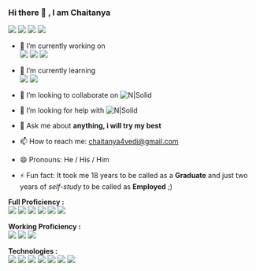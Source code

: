 ### Hi there 👋 , I am Chaitanya
<!-- Twitter icon -->
<a href="https://www.twitter.com/chaitanya4vedi"><img src="https://img.icons8.com/color/64/000000/twitter.png"/></a> <!-- Facebook icon --> <a href="https://www.com/facebook.com/chaitanya4vedi"><img src="https://img.icons8.com/color/64/000000/facebook-new.png"/></a> <!-- Instagram icon --> <a href="https://www.instagram.com/chaitanya4vedi"><img src="https://img.icons8.com/color/64/000000/instagram-new.png"/></a> <!-- Linkedin Icon --> <a href="https://www.linkedin.com/in/chaitanya4vedi"><img src="https://img.icons8.com/color/64/000000/linkedin.png"/></a>

- 🔭 I’m currently working on <br> <img src="https://img.icons8.com/color/96/000000/django.png"/> <img src="https://img.icons8.com/color/48/000000/postgreesql.png"/> <img src="https://img.icons8.com/ios-glyphs/80/000000/react.png"/>

- 🌱 I’m currently learning <br><img src="https://img.icons8.com/ios-glyphs/80/000000/react.png"/> <img src="https://img.icons8.com/ios-filled/50/000000/jquery.png"/>

- 👯 I’m looking to collaborate on ![N|Solid](https://img.shields.io/badge/Web-Development%20-%20%20brightgreen)

- 🤔 I’m looking for help with ![N|Solid](https://img.shields.io/badge/Software-Development%20-%20%232e4053%20)

- 💬 Ask me about <b> anything, i will try my best</b>
- 📫 How to reach me:  <a href="mailto:chaitanya4vedi@gmail.com">chaitanya4vedi@gmail.com</a>
- 😄 Pronouns: He / His / Him
- ⚡ Fun fact: It took me 18 years to be called as a <b>Graduate</B> and just two years of <i>self-study</i> to be called as <b>Employed</b> ;)

<b>Full Proficiency :</b> <br>
<img src="https://img.icons8.com/color/48/000000/html-5.png"/> <img src="https://img.icons8.com/color/48/000000/css3.png"/> <img src="https://img.icons8.com/color/48/000000/javascript.png"/> <img src="https://img.icons8.com/color/48/000000/nodejs.png"/> <img src="https://img.icons8.com/color/48/000000/postgreesql.png"/> <img src="https://img.icons8.com/color/48/000000/bootstrap.png"/>

<b>Working Proficiency :</b> <br>
<img src="https://img.icons8.com/color/48/000000/c-plus-plus-logo.png"/> <img src="https://img.icons8.com/color/48/000000/java-coffee-cup-logo.png"/> <img src="https://img.icons8.com/color/48/000000/python.png"/> 

<b>Technologies :</b> <br>
<img src="https://img.icons8.com/color/48/000000/github--v1.png"/> <img src="https://img.icons8.com/color/48/000000/kubernetes.png"/> <img src="https://img.icons8.com/color/48/000000/git.png"/> <img src="https://img.icons8.com/color/48/000000/intellij-idea.png"/> <img src="https://img.icons8.com/color/48/000000/pycharm.png"/> <img src="https://img.icons8.com/windows/32/000000/figma.png"/> <img src="https://img.icons8.com/color/48/000000/visual-studio.png"/> 
